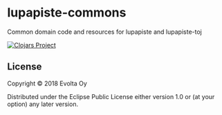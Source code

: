 # lupapiste-commons

Common domain code and resources for lupapiste and lupapiste-toj

[![Clojars Project](http://clojars.org/lupapiste/commons/latest-version.svg)](http://clojars.org/lupapiste/commons)

## License

Copyright © 2018 Evolta Oy

Distributed under the Eclipse Public License either version 1.0 or (at
your option) any later version.
